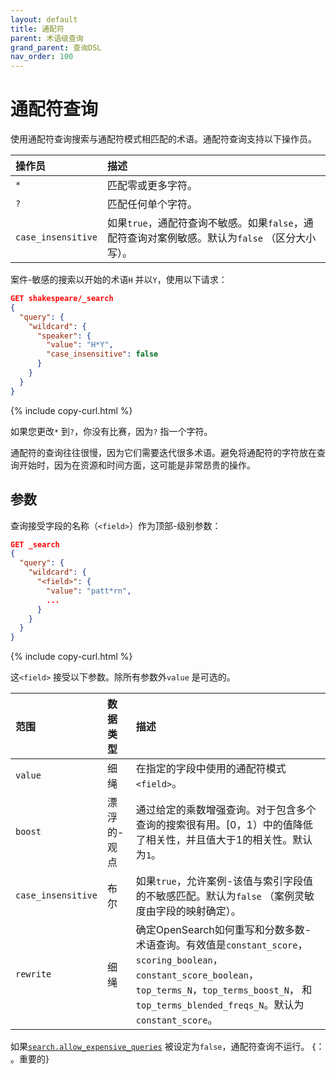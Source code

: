 ```yaml
---
layout: default
title: 通配符
parent: 术语级查询
grand_parent: 查询DSL
nav_order: 100
---
```


# 通配符查询

使用通配符查询搜索与通配符模式相匹配的术语。通配符查询支持以下操作员。

操作员| 描述
:--- | :---
`*` | 匹配零或更多字符。
`?` | 匹配任何单个字符。
`case_insensitive` | 如果`true`，通配符查询不敏感。如果`false`，通配符查询对案例敏感。默认为`false` （区分大小写）。

案件-敏感的搜索以开始的术语`H` 并以`Y`，使用以下请求：

```json
GET shakespeare/_search
{
  "query": {
    "wildcard": {
      "speaker": {
        "value": "H*Y",
        "case_insensitive": false
      }
    }
  }
}
```
{% include copy-curl.html %}

如果您更改`*` 到`?`，你没有比赛，因为`?` 指一个字符。

通配符的查询往往很慢，因为它们需要迭代很多术语。避免将通配符的字符放在查询开始时，因为在资源和时间方面，这可能是非常昂贵的操作。

## 参数

查询接受字段的名称（`<field>`）作为顶部-级别参数：

```json
GET _search
{
  "query": {
    "wildcard": {
      "<field>": {
        "value": "patt*rn",
        ...
      }
    }
  }
}
```
{% include copy-curl.html %}

这`<field>` 接受以下参数。除所有参数外`value` 是可选的。

范围| 数据类型| 描述
:--- | :--- | :---
`value` | 细绳| 在指定的字段中使用的通配符模式`<field>`。
`boost` | 漂浮的-观点| 通过给定的乘数增强查询。对于包含多个查询的搜索很有用。[0，1）中的值降低了相关性，并且值大于1的相关性。默认为`1`。
`case_insensitive` | 布尔| 如果`true`，允许案例-该值与索引字段值的不敏感匹配。默认为`false` （案例灵敏度由字段的映射确定）。
`rewrite` | 细绳| 确定OpenSearch如何重写和分数多数-术语查询。有效值是`constant_score`，`scoring_boolean`，`constant_score_boolean`，`top_terms_N`，`top_terms_boost_N`， 和`top_terms_blended_freqs_N`。默认为`constant_score`。

如果[`search.allow_expensive_queries`]({{site.url}}{{site.baseurl}}/query-dsl/index/#expensive-queries) 被设定为`false`，通配符查询不运行。
{： 。重要的}

